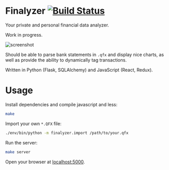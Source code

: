 # Finalyzer [![Build Status][1]][2]

Your private and personal financial data analyzer.

Work in progress.

![screenshot][3]

Should be able to parse bank statements in `.qfx` and display nice charts, as
well as provide the ability to dynamically tag transactions.

Written in Python (Flask, SQLAlchemy) and JavaScript (React, Redux).

# Usage

Install dependencies and compile javascript and less:

```bash
make
```

Import your own `*.QFX` file:

```bash
./env/bin/python -m finalyzer.import /path/to/your.qfx
```

Run the server:

```bash
make server
```

Open your browser at [localhost:5000][4].

[1]: https://travis-ci.org/jeremija/finalyzer.svg?branch=master
[2]: https://travis-ci.org/jeremija/finalyzer
[3]: http://i.imgur.com/ebnjk9X.png
[4]: http://localhost:5000
